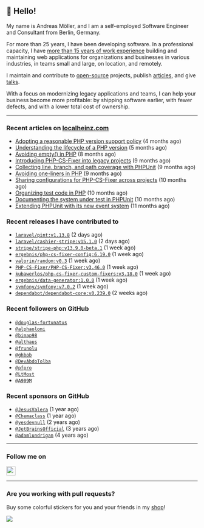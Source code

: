 ## :wave: Hello!

My name is Andreas Möller, and I am a self-employed Software Engineer and Consultant from Berlin, Germany.

For more than 25 years, I have been developing software. In a professional capacity, I have [more than 15 years of work experience](https://localheinz.com/work-experience/) building and maintaining web applications for organizations and businesses in various industries, in teams small and large, on location, and remotely.

I maintain and contribute to [open-source](https://localheinz.com/open-source/) projects, publish [articles](https://localheinz.com/articles/), and give [talks](https://localheinz.com/talks).

With a focus on modernizing legacy applications and teams, I can help your business become more profitable: by shipping software earlier, with fewer defects, and with a lower total cost of ownership.

<hr>

### Recent articles on [localheinz.com](https://localheinz.com/articles/)

- [Adopting a reasonable PHP version support policy](https://localheinz.com/articles/2023/09/12/adopting-a-reasonable-php-version-support-policy/) (4 months ago)
- [Understanding the lifecycle of a PHP version](https://localheinz.com/articles/2023/07/16/understanding-the-lifecycle-of-a-php-version/) (5 months ago)
- [Avoiding empty() in PHP](https://localheinz.com/articles/2023/05/10/avoiding-empty-in-php/) (8 months ago)
- [Introducing PHP-CS-Fixer into legacy projects](https://localheinz.com/articles/2023/04/10/introducing-php-cs-fixer-into-legacy-projects/) (9 months ago)
- [Collecting line, branch, and path coverage with PHPUnit](https://localheinz.com/articles/2023/03/22/collecting-line-branch-and-path-coverage-with-phpunit/) (9 months ago)
- [Avoiding one-liners in PHP](https://localheinz.com/articles/2023/03/18/avoiding-one-liners-in-php/) (9 months ago)
- [Sharing configurations for PHP-CS-Fixer across projects](https://localheinz.com/articles/2023/03/10/sharing-configurations-for-php-cs-fixer-across-projects/) (10 months ago)
- [Organizing test code in PHP](https://localheinz.com/articles/2023/03/03/organizing-test-code-in-php/) (10 months ago)
- [Documenting the system under test in PHPUnit](https://localheinz.com/articles/2023/02/22/documenting-the-system-under-test-in-phpunit/) (10 months ago)
- [Extending PHPUnit with its new event system](https://localheinz.com/articles/2023/02/14/extending-phpunit-with-its-new-event-system/) (11 months ago)

### Recent releases I have contributed to

- [`laravel/pint:v1.13.8`](https://github.com/laravel/pint/releases/tag/v1.13.8) (2 days ago)
- [`laravel/cashier-stripe:v15.1.0`](https://github.com/laravel/cashier-stripe/releases/tag/v15.1.0) (2 days ago)
- [`stripe/stripe-php:v13.9.0-beta.1`](https://github.com/stripe/stripe-php/releases/tag/v13.9.0-beta.1) (1 week ago)
- [`ergebnis/php-cs-fixer-config:6.19.0`](https://github.com/ergebnis/php-cs-fixer-config/releases/tag/6.19.0) (1 week ago)
- [`valorin/random:v0.3`](https://github.com/valorin/random/releases/tag/v0.3) (1 week ago)
- [`PHP-CS-Fixer/PHP-CS-Fixer:v3.46.0`](https://github.com/PHP-CS-Fixer/PHP-CS-Fixer/releases/tag/v3.46.0) (1 week ago)
- [`kubawerlos/php-cs-fixer-custom-fixers:v3.18.0`](https://github.com/kubawerlos/php-cs-fixer-custom-fixers/releases/tag/v3.18.0) (1 week ago)
- [`ergebnis/data-generator:1.0.0`](https://github.com/ergebnis/data-generator/releases/tag/1.0.0) (1 week ago)
- [`symfony/symfony:v7.0.2`](https://github.com/symfony/symfony/releases/tag/v7.0.2) (1 week ago)
- [`dependabot/dependabot-core:v0.239.0`](https://github.com/dependabot/dependabot-core/releases/tag/v0.239.0) (2 weeks ago)

### Recent followers on GitHub

- [`@douglas-fortunatus`](https://github.com/douglas-fortunatus)
- [`@alphaolomi`](https://github.com/alphaolomi)
- [`@bimap98`](https://github.com/bimap98)
- [`@althaus`](https://github.com/althaus)
- [`@frunolu`](https://github.com/frunolu)
- [`@ghbob`](https://github.com/ghbob)
- [`@DevAbdoTolba`](https://github.com/DevAbdoTolba)
- [`@pfpro`](https://github.com/pfpro)
- [`@LtMost`](https://github.com/LtMost)
- [`@A909M`](https://github.com/A909M)

### Recent sponsors on GitHub

- [`@JesusValera`](https://github.com/JesusValera) (1 year ago)
- [`@Chemaclass`](https://github.com/Chemaclass) (1 year ago)
- [`@yesdevnull`](https://github.com/yesdevnull) (2 years ago)
- [`@JetBrainsOfficial`](https://github.com/JetBrainsOfficial) (3 years ago)
- [`@adamlundrigan`](https://github.com/adamlundrigan) (4 years ago)

<hr>

### Follow me on

<p>
    <a target="_blank" href="https://twitter.com/intent/follow?screen_name=localheinz" title="Follow @localheinz on Twitter"><img src="https://cdn.jsdelivr.net/npm/simple-icons@3.9.0/icons/twitter.svg" width="24px" height="24px"></a>
</p>

<hr>

### Are you working with pull requests?

Buy some colorful stickers for you and your friends in my <a target="_blank" href="https://shop.localheinz.com" title="shop.localheinz.com">shop</a>!

[![](https://localheinz.com/permanent/img/localheinz/localheinz)](https://localheinz.com/permanent/url/localheinz/localheinz)
